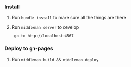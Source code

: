### Install

  1. Run `bundle install` to make sure all the things are there

  2. Run `middleman server` to develop 

          go to http://localhost:4567

### Deploy to gh-pages

  1. Run `middleman build && middleman deploy`